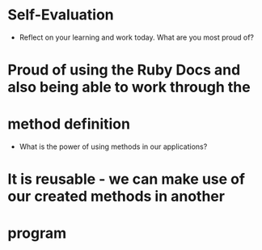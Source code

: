 # Self-Evaluation

- Reflect on your learning and work today. What are you most proud of?
# Proud of  using the Ruby Docs and also being able to work through the 
# method definition
- What is the power of using methods in our applications?
# It is reusable - we can make use of our created methods in another 
# program 
